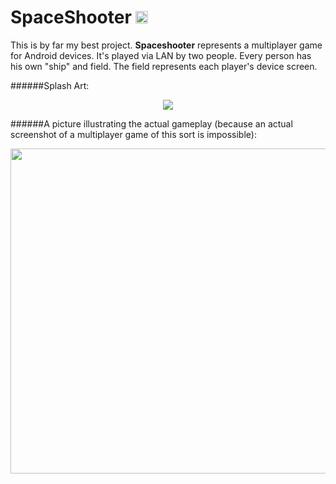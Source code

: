 # SpaceShooter <img src="http://i.imgur.com/em8F2oy.png" width="20" height = "20"> 
This is by far my best project. **Spaceshooter** represents a multiplayer game for 
Android devices. It's played via LAN by two people. Every person has his own "ship" and field. The field represents each player's device screen.

######Splash Art:
<p align="center">
  <img src = "http://i.imgur.com/nrXV6yF.png"/>
</p>

######A picture illustrating the actual gameplay (because an actual screenshot of a multiplayer game of this sort is impossible):
<p align ="center">
  <img src="http://i.imgur.com/xfEUVa0.png" width = "520" height = "520">
</p>
